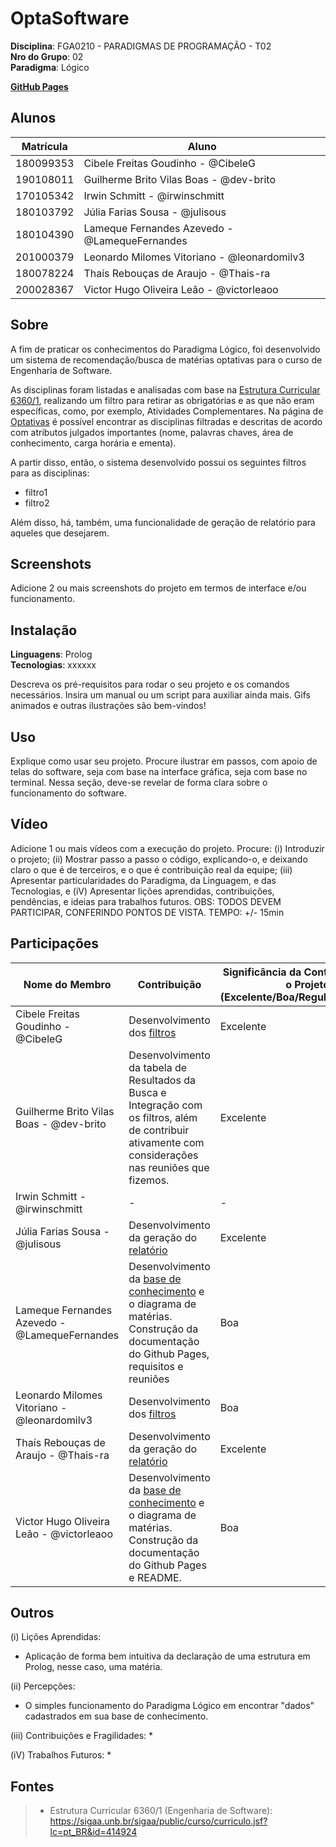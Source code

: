 # OptaSoftware

**Disciplina**: FGA0210 - PARADIGMAS DE PROGRAMAÇÃO - T02 <br>
**Nro do Grupo**: 02<br>
**Paradigma**: Lógico<br>

**[GitHub Pages](https://unbparadigmas2023-1-turma02.github.io/2023.1_G2_Logico_OptaSoftware/)**

## Alunos
|Matrícula | Aluno |
| -- | -- |
| 180099353  |  Cibele Freitas Goudinho - @CibeleG |
| 190108011  |  Guilherme Brito Vilas Boas - @dev-brito |
| 170105342  |  Irwin Schmitt - @irwinschmitt |
| 180103792  |  Júlia Farias Sousa - @julisous |
| 180104390  |  Lameque Fernandes Azevedo - @LamequeFernandes |
| 201000379  |  Leonardo Milomes Vitoriano - @leonardomilv3 |
| 180078224  |  Thaís Rebouças de Araujo - @Thais-ra |
| 200028367  |  Victor Hugo Oliveira Leão - @victorleaoo |

## Sobre 

A fim de praticar os conhecimentos do Paradigma Lógico, foi desenvolvido um sistema de recomendação/busca de matérias optativas para o curso de Engenharia de Software. 

As disciplinas foram listadas e analisadas com base na [Estrutura Curricular 6360/1](https://sigaa.unb.br/sigaa/public/curso/curriculo.jsf?lc=pt_BR&id=414924), realizando um filtro para retirar as obrigatórias e as que não eram específicas, como, por exemplo, Atividades Complementares. Na página de [Optativas]() é possível encontrar as disciplinas filtradas e descritas de acordo com atributos julgados importantes (nome, palavras chaves, área de conhecimento, carga horária e ementa).

A partir disso, então, o sistema desenvolvido possui os seguintes filtros para as disciplinas:

- filtro1
- filtro2

Além disso, há, também, uma funcionalidade de geração de relatório para aqueles que desejarem.

## Screenshots
Adicione 2 ou mais screenshots do projeto em termos de interface e/ou funcionamento.

## Instalação 
**Linguagens**: Prolog<br>
**Tecnologias**: xxxxxx<br>

Descreva os pré-requisitos para rodar o seu projeto e os comandos necessários.
Insira um manual ou um script para auxiliar ainda mais.
Gifs animados e outras ilustrações são bem-vindos!

## Uso 
Explique como usar seu projeto.
Procure ilustrar em passos, com apoio de telas do software, seja com base na interface gráfica, seja com base no terminal.
Nessa seção, deve-se revelar de forma clara sobre o funcionamento do software.

## Vídeo
Adicione 1 ou mais vídeos com a execução do projeto.
Procure: 
(i) Introduzir o projeto;
(ii) Mostrar passo a passo o código, explicando-o, e deixando claro o que é de terceiros, e o que é contribuição real da equipe;
(iii) Apresentar particularidades do Paradigma, da Linguagem, e das Tecnologias, e
(iV) Apresentar lições aprendidas, contribuições, pendências, e ideias para trabalhos futuros.
OBS: TODOS DEVEM PARTICIPAR, CONFERINDO PONTOS DE VISTA.
TEMPO: +/- 15min

## Participações

|Nome do Membro | Contribuição | Significância da Contribuição para o Projeto (Excelente/Boa/Regular/Ruim/Nula) |
| -- | -- | -- |
| Cibele Freitas Goudinho - @CibeleG | Desenvolvimento dos [filtros](https://github.com/UnBParadigmas2023-1-Turma02/2023.1_G2_Logico_OptaSoftware/blob/main/app/filtros.pl) | Excelente |
| Guilherme Brito Vilas Boas - @dev-brito | Desenvolvimento da tabela de Resultados da Busca e Integração com os filtros, além de contribuir ativamente com considerações nas reuniões que fizemos. | Excelente |
| Irwin Schmitt - @irwinschmitt | - | - |
| Júlia Farias Sousa - @julisous | Desenvolvimento da geração do [relatório](https://github.com/UnBParadigmas2023-1-Turma02/2023.1_G2_Logico_OptaSoftware/blob/relatorios/app/relatorio.pl) | Excelente |
| Lameque Fernandes Azevedo - @LamequeFernandes | Desenvolvimento da [base de conhecimento](https://github.com/UnBParadigmas2023-1-Turma02/2023.1_G2_Logico_OptaSoftware/blob/main/app/materias.pl) e o diagrama de matérias.<br>Construção da documentação do Github Pages, requisitos e reuniões | Boa |
| Leonardo Milomes Vitoriano - @leonardomilv3 | Desenvolvimento dos [filtros](https://github.com/UnBParadigmas2023-1-Turma02/2023.1_G2_Logico_OptaSoftware/blob/main/app/filtros.pl) | Boa |
| Thaís Rebouças de Araujo - @Thais-ra | Desenvolvimento da geração do [relatório](https://github.com/UnBParadigmas2023-1-Turma02/2023.1_G2_Logico_OptaSoftware/blob/main/app/relatorio.pl) | Excelente |
| Victor Hugo Oliveira Leão - @victorleaoo | Desenvolvimento da [base de conhecimento](https://github.com/UnBParadigmas2023-1-Turma02/2023.1_G2_Logico_OptaSoftware/blob/main/app/materias.pl) e o diagrama de matérias.<br>Construção da documentação do Github Pages e README. | Boa |

## Outros 
(i) Lições Aprendidas:
* Aplicação de forma bem intuitiva da declaração de uma estrutura em Prolog, nesse caso, uma matéria.

(ii) Percepções:
* O simples funcionamento do Paradigma Lógico em encontrar "dados" cadastrados em sua base de conhecimento.

(iii) Contribuições e Fragilidades:
* 

(iV) Trabalhos Futuros:
* 

## Fontes

> - Estrutura Curricular 6360/1 (Engenharia de Software): https://sigaa.unb.br/sigaa/public/curso/curriculo.jsf?lc=pt_BR&id=414924
